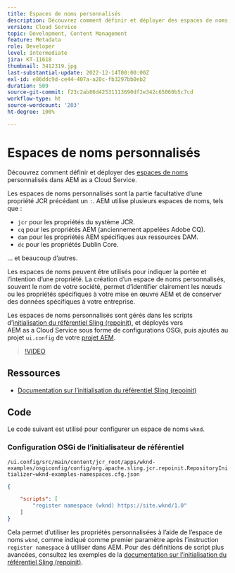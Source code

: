 ```yaml
---
title: Espaces de noms personnalisés
description: Découvrez comment définir et déployer des espaces de noms personnalisés dans AEM as a Cloud Service.
version: Cloud Service
topic: Development, Content Management
feature: Metadata
role: Developer
level: Intermediate
jira: KT-11618
thumbnail: 3412319.jpg
last-substantial-update: 2022-12-14T00:00:00Z
exl-id: e86ddc9d-ce44-407a-a20c-fb3297bb0eb2
duration: 509
source-git-commit: f23c2ab86d42531113690df2e342c65060b5c7cd
workflow-type: ht
source-wordcount: '203'
ht-degree: 100%

---
```


# Espaces de noms personnalisés

Découvrez comment définir et déployer des [espaces de noms](https://developer.adobe.com/experience-manager/reference-materials/spec/jcr/1.0/4.5_Namespaces.html) personnalisés dans AEM as a Cloud Service.

Les espaces de noms personnalisés sont la partie facultative d’une propriété JCR précédant un `:`. AEM utilise plusieurs espaces de noms, tels que :

+ `jcr` pour les propriétés du système JCR.
+ `cq` pour les propriétés AEM (anciennement appelées Adobe CQ).
+ `dam` pour les propriétés AEM spécifiques aux ressources DAM.
+ `dc` pour les propriétés Dublin Core.

... et beaucoup d’autres.

Les espaces de noms peuvent être utilisés pour indiquer la portée et l’intention d’une propriété. La création d’un espace de noms personnalisés, souvent le nom de votre société, permet d’identifier clairement les nœuds ou les propriétés spécifiques à votre mise en œuvre AEM et de conserver des données spécifiques à votre entreprise.

Les espaces de noms personnalisés sont gérés dans les scripts d’[initialisation du référentiel Sling (repoinit)](https://sling.apache.org/documentation/bundles/repository-initialization.html), et déployés vers AEM as a Cloud Service sous forme de configurations OSGi, puis ajoutés au projet `ui.config` de votre [projet AEM](https://experienceleague.adobe.com/docs/experience-manager-core-components/using/developing/archetype/overview.html?lang=fr).

>[!VIDEO](https://video.tv.adobe.com/v/3412319?quality=12&learn=on)

## Ressources

+ [Documentation sur l’initialisation du référentiel Sling (repoinit)](https://sling.apache.org/documentation/bundles/repository-initialization.html#repoinit-parser-test-scenarios)

## Code

Le code suivant est utilisé pour configurer un espace de noms `wknd`.

### Configuration OSGi de l’initialisateur de référentiel

`/ui.config/src/main/content/jcr_root/apps/wknd-examples/osgiconfig/config/org.apache.sling.jcr.repoinit.RepositoryInitializer~wknd-examples-namespaces.cfg.json`

```json
{

    "scripts": [
        "register namespace (wknd) https://site.wknd/1.0"
    ]
}
```

Cela permet d’utiliser les propriétés personnalisées à l’aide de l’espace de noms `wknd`, comme indiqué comme premier paramètre après l’instruction `register namespace` à utiliser dans AEM. Pour des définitions de script plus avancées, consultez les exemples de la [documentation sur l’initialisation du référentiel Sling (repoinit)](https://sling.apache.org/documentation/bundles/repository-initialization.html#repoinit-parser-test-scenarios).
